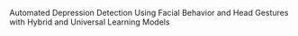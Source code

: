 Automated Depression Detection Using Facial
 Behavior and Head Gestures with Hybrid and
 Universal Learning Models
